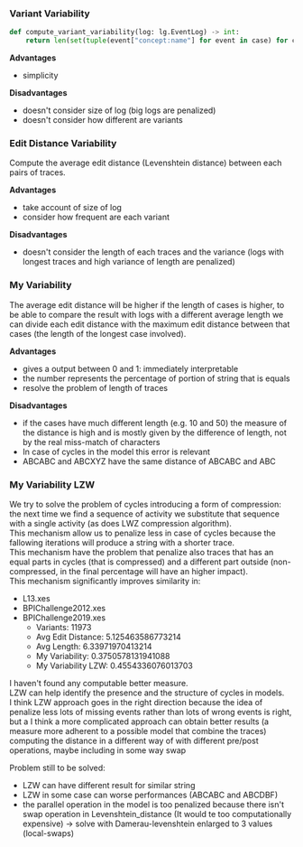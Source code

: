 ### Variant Variability

```python
def compute_variant_variability(log: lg.EventLog) -> int:
    return len(set(tuple(event["concept:name"] for event in case) for case in log))
```

**Advantages**
- simplicity

**Disadvantages**
- doesn't consider size of log (big logs are penalized)
- doesn't consider how different are variants

### Edit Distance Variability
Compute the average edit distance (Levenshtein distance) between each pairs of traces.

**Advantages**
- take account of size of log
- consider how frequent are each variant

**Disadvantages**
- doesn't consider the length of each traces and the variance (logs with longest traces and high variance of length are penalized)


### My Variability
The average edit distance will be higher if the length of cases is higher, to
be able to compare the result with logs with a different average length we can 
divide each edit distance with the maximum edit distance between that cases 
(the length of the longest case involved).

**Advantages**
- gives a output between 0 and 1: immediately interpretable
- the number represents the percentage of portion of string that is equals
- resolve the problem of length of traces 

**Disadvantages**
- if the cases have much different length (e.g. 10 and 50) the measure of the 
distance is high and is mostly given by the difference of length, not by the 
real miss-match of characters
- In case of cycles in the model this error is relevant
- ABCABC and ABCXYZ have the same distance of ABCABC and ABC

### My Variability LZW
We try to solve the problem of cycles introducing a form of compression: the 
next time we find a sequence of activity we substitute that sequence with a 
single activity (as does LWZ compression algorithm).  
This mechanism allow us to penalize less in case of cycles because the fallowing 
iterations will produce a string with a shorter trace.  
This mechanism have the problem that penalize also traces that has an equal parts
in cycles (that is compressed) and a different part outside (non-compressed, in the
final percentage will have an higher impact).  
This mechanism significantly improves similarity in:
- L13.xes
- BPIChallenge2012.xes
- BPIChallenge2019.xes
    - Variants: 11973
    - Avg Edit Distance: 5.125463586773214
    - Avg Length: 6.33971970413214
    - My Variability: 0.3750578131941088
    - My Variability LZW: 0.4554336076013703

I haven't found any computable better measure.  
LZW can help identify the presence and the structure of cycles in models.    
I think LZW approach goes in the right direction because the idea of penalize less
lots of missing events rather than lots of wrong events is right, but a I think a 
more complicated 
approach can obtain better results (a measure more adherent to a possible model
that combine the traces) computing the distance in a different way of with different
pre/post operations, maybe including in some way swap

Problem still to be solved: 
- LZW can have different result for similar string
- LZW in some case can worse performances (ABCABC and ABCDBF)
- the parallel operation in the model is too penalized because there isn't 
    swap operation in Levenshtein_distance (It would te too computationally
    expensive) -> solve with Damerau-levenshtein enlarged to 3 values 
    (local-swaps)
